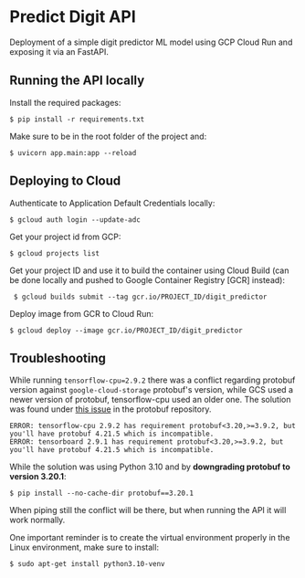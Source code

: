 # Predict Digit API

Deployment of a simple digit predictor ML model using GCP Cloud Run and exposing it via an FastAPI.

## Running the API locally

Install the required packages:

`$ pip install -r requirements.txt`

Make sure to be in the root folder of the project and:

` $ uvicorn app.main:app --reload `

## Deploying to Cloud

Authenticate to Application Default Credentials locally:

`$ gcloud auth login --update-adc`

Get your project id from GCP:

`$ gcloud projects list`

Get your project ID and use it to build the container using Cloud Build (can be done locally and pushed to Google Container Registry [GCR] instead):

` $ gcloud builds submit --tag gcr.io/PROJECT_ID/digit_predictor`

Deploy image from GCR to Cloud Run:

`$ gcloud deploy --image gcr.io/PROJECT_ID/digit_predictor`

## Troubleshooting

While running `tensorflow-cpu=2.9.2` there was a conflict regarding protobuf version against `google-cloud-storage` protobuf's version, while GCS used a newer version of protobuf, tensorflow-cpu used an older one. The solution was found under [this issue](https://github.com/protocolbuffers/protobuf/issues/10051) in the protobuf repository.

```
ERROR: tensorflow-cpu 2.9.2 has requirement protobuf<3.20,>=3.9.2, but you'll have protobuf 4.21.5 which is incompatible.
ERROR: tensorboard 2.9.1 has requirement protobuf<3.20,>=3.9.2, but you'll have protobuf 4.21.5 which is incompatible.
```

While the solution was using Python 3.10 and by **downgrading protobuf to version 3.20.1**:

`$ pip install --no-cache-dir protobuf==3.20.1`

When piping still the conflict will be there, but when running the API it will work normally.

One important reminder is to create the virtual environment properly in the Linux environment, make sure to install:

`$ sudo apt-get install python3.10-venv`


